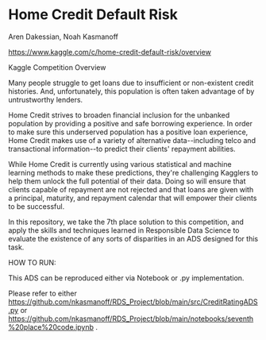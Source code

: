 # Home Credit Default Risk

Aren Dakessian, Noah Kasmanoff

https://www.kaggle.com/c/home-credit-default-risk/overview


Kaggle Competition Overview

Many people struggle to get loans due to insufficient or non-existent credit histories. And, unfortunately, this population is often taken advantage of by untrustworthy lenders.


Home Credit strives to broaden financial inclusion for the unbanked population by providing a positive and safe borrowing experience. In order to make sure this underserved population has a positive loan experience, Home Credit makes use of a variety of alternative data--including telco and transactional information--to predict their clients' repayment abilities.


While Home Credit is currently using various statistical and machine learning methods to make these predictions, they're challenging Kagglers to help them unlock the full potential of their data. Doing so will ensure that clients capable of repayment are not rejected and that loans are given with a principal, maturity, and repayment calendar that will empower their clients to be successful.




In this repository, we take the 7th place solution to this competition, and apply the skills and techniques learned in Responsible Data Science to evaluate the existence of any sorts of
disparities in an ADS designed for this task.


HOW TO RUN: 

This ADS can be reproduced either via Notebook or .py implementation. 

Please refer to either https://github.com/nkasmanoff/RDS_Project/blob/main/src/CreditRatingADS.py or https://github.com/nkasmanoff/RDS_Project/blob/main/notebooks/seventh%20place%20code.ipynb .
